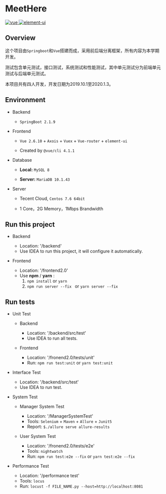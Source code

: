 # MeetHere

<p>
  <a href="https://github.com/vuejs/vue">
    <img src="https://img.shields.io/badge/vue-2.6.10-brightgreen.svg" alt="vue">
  </a>
  <a href="https://github.com/ElemeFE/element">
    <img src="https://img.shields.io/badge/element--ui-2.13.0-brightgreen.svg" alt="element-ui">
  </a>
</p>

## Overview

这个项目由`Springboot`和`Vue`搭建而成，采用前后端分离框架，所有内容为本学期开发。

测试包含单元测试，接口测试，系统测试和性能测试，其中单元测试分为前端单元测试与后端单元测试。

本项目共有四人开发，开发日期为2019.10.1至2020.1.3。

## Environment

- Backend

   - `SpringBoot 2.1.9`

- Frontend

   - `Vue 2.6.10` + `Axois` + `Vuex` + `Vue-router` + `element-ui`

   - Created  by `@vue/cli 4.1.1`

- Database

   - **Local:** `MySQL 8`

   - **Server:** `MariaDB 10.1.43`


- Server

   - Tecent Cloud, `Centos 7.6 64bit`

   - 1 Core，2G Memory，1Mbps Brandwidth

## Run this project

-  Backend

   - Location: '/backend'
   - Use IDEA to run this project, it will configure it automatically.

-  Frontend

   - Location: '/frontend2.0'
   - Use **npm** / **yarn** :
      1.  ```npm install``` or ```yarn```
      2.  ```npm run server --fix ``` or ```yarn server --fix```

## Run tests

- Unit Test

   - Backend

      - Location: '/backend/src/test'
      - Use IDEA to run all tests.

   - Frontend

      - Location: '/fronend2.0/tests/unit'
      - Run: ```npm run test:unit``` or ```yarn test:unit```

- Interface Test

   - Location: '/backend/src/test'
   - Use IDEA to run test.

- System Test

   - Manager System Test

      - Location: '/ManagerSystemTest'
      - Tools: `Selenium` + `Maven` + `Allure` + `Junit5`
      - Report: ```$./allure serve allure-results```

   - User System Test

      - Location: '/fronend2.0/tests/e2e'
      - Tools: `nightwatch`
      - Run: ```npm run test:e2e --fix``` or ```yarn test:e2e --fix```

- Performance Test

   - Location: '/performance test'
   - Tools: `locus`
   - Run: ```locust -f FILE_NAME.py --host=http://localhost:8081```
